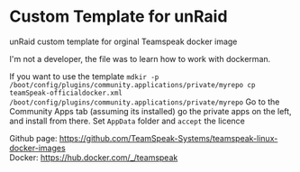 # Custom Template for unRaid
unRaid custom template for orginal Teamspeak docker image

I'm not a developer, the file was to learn how to work with dockerman.

If you want to use the template ```mdkir -p /boot/config/plugins/community.applications/private/myrepo
cp teamSpeak-officialdocker.xml /boot/config/plugins/community.applications/private/myrepo```
Go to the Community Apps tab (assuming its installed) go the private apps on the left, and install from there.
Set ```AppData``` folder and ```accept``` the licence

Github page: https://github.com/TeamSpeak-Systems/teamspeak-linux-docker-images<br>
Docker: https://hub.docker.com/_/teamspeak
